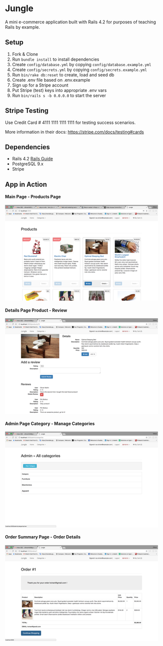 # Jungle

A mini e-commerce application built with Rails 4.2 for purposes of teaching Rails by example.


## Setup

1. Fork & Clone
2. Run `bundle install` to install dependencies
3. Create `config/database.yml` by copying `config/database.example.yml`
4. Create `config/secrets.yml` by copying `config/secrets.example.yml`
5. Run `bin/rake db:reset` to create, load and seed db
6. Create .env file based on .env.example
7. Sign up for a Stripe account
8. Put Stripe (test) keys into appropriate .env vars
9. Run `bin/rails s -b 0.0.0.0` to start the server

## Stripe Testing

Use Credit Card # 4111 1111 1111 1111 for testing success scenarios.

More information in their docs: <https://stripe.com/docs/testing#cards>

## Dependencies

* Rails 4.2 [Rails Guide](http://guides.rubyonrails.org/v4.2/)
* PostgreSQL 9.x
* Stripe

## App in Action

#### Main Page - Products Page

![Screenshot 2018-07-23 18.54.32.png](https://github.com/olimartin90/jungle-rails/blob/master/docs/Screenshot%202018-07-23%2018.54.32.png?raw=true)

#### Details Page Product - Review

![Screenshot 2018-07-24 10.22.36.png](https://github.com/olimartin90/jungle-rails/blob/master/docs/Screenshot%202018-07-24%2010.22.36.png?raw=true)

#### Admin Page Category - Manage Categories

![Screenshot 2018-07-24 10.22.58.png](https://github.com/olimartin90/jungle-rails/blob/master/docs/Screenshot%202018-07-24%2010.22.58.png?raw=true)

#### Order Summary Page - Order Details

![Screenshot 2018-07-24 10.24.13.png](https://github.com/olimartin90/jungle-rails/blob/master/docs/Screenshot%202018-07-24%2010.24.13.png?raw=true)